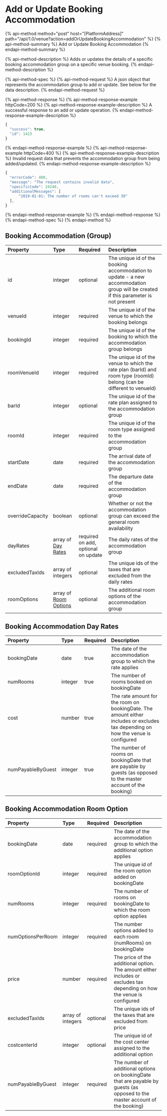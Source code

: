 # Add or Update Booking Accommodation

{% api-method method="post" host="\[PlatformAddress\]" path="/api/1.0/venue?action=addOrUpdateBookingAccommodation" %}
{% api-method-summary %}
Add or Update Booking Accommodation
{% endapi-method-summary %}

{% api-method-description %}
Adds or updates the details of a specific booking accommodation group on a specific venue booking.
{% endapi-method-description %}

{% api-method-spec %}
{% api-method-request %}
A json object that represents the accommodation group to add or update. See below for the data description.
{% endapi-method-request %}

{% api-method-response %}
{% api-method-response-example httpCode=200 %}
{% api-method-response-example-description %}
A successful response to an add or update operation.
{% endapi-method-response-example-description %}
```javascript
{
  "success": true,
  "id": 1423
}
```
{% endapi-method-response-example %}
{% api-method-response-example httpCode=400 %}
{% api-method-response-example-description %}
Invalid request data that prevents the accommodation group from being added/updated.
{% endapi-method-response-example-description %}
```javascript
{
  "errorCode": 400,
  "message": "The request contains invalid data",
  "specificCode": 24248,
  "additionalMessages": [
      "2019-01-01: The number of rooms can't exceed 30"
  ],
}
```
{% endapi-method-response-example %}
{% endapi-method-response %}
{% endapi-method-spec %}
{% endapi-method %}

## Booking Accommodation \(Group\)

| Property | Type | Required | Description |
| :--- | :--- | :--- | :--- |
| id | integer | optional | The unique id of the booking accommodation to update - a new accommodation group will be created if this parameter is not present |
| venueId | integer | required | The unique id of the venue to which the booking belongs |
| bookingId | integer | required | The unique id of the booking to which the accommodation group belongs |
| roomVenueId | integer | required | The unique id of the venue to which the rate plan \(barId\) and room type \(roomId\) belong \(can be different to venueId\) |
| barId | integer | optional | The unique id of the rate plan assigned to the accommodation group |
| roomId | integer | required | The unique id of the room type assigned to the accommodation group |
| startDate | date | required | The arrival date of the accommodation group |
| endDate | date | required | The departure date of the accommodation group |
| overrideCapacity | boolean | optional | Whether or not the accommodation group can exceed the general room availability |
| dayRates | array of [Day Rates](add-or-update-booking-accommodation.md#booking-accommodation-day-rates) | required on add, optional on update | The daily rates of the accommodation group |
| excludedTaxIds | array of integers | optional | The unique ids of the taxes that are excluded from the daily rates |
| roomOptions | array of [Room Options](add-or-update-booking-accommodation.md#booking-accommodation-room-option) | optional | The additional room options of the accommodation group |

## Booking Accommodation Day Rates

| Property | Type | Required | Description |
| :--- | :--- | :--- | :--- |
| bookingDate | date | true | The date of the accommodation group to which the rate applies |
| numRooms | integer | true | The number of rooms booked on bookingDate |
| cost | number | true | The rate amount for the room on bookingDate. The amount either includes or excludes tax depending on how the venue is configured |
| numPayableByGuest | integer | true | The number of rooms on bookingDate that are payable by guests \(as opposed to the master account of the booking\) |

## Booking Accommodation Room Option

| Property | Type | Required | Description |
| :--- | :--- | :--- | :--- |
| bookingDate | date | required | The date of the accommodation group to which the additional option applies |
| roomOptionId | integer | required | The unique id of the room option added on bookingDate |
| numRooms | integer | required | The number of rooms on bookingDate to which the room option applies |
| numOptionsPerRoom | integer | required | The number options added to each room \(numRooms\) on bookingDate |
| price | number | required | The price of the additional option. The amount either includes or excludes tax depending on how the venue is configured |
| excludedTaxIds | array of integers | optional | The unique ids of the taxes that are excluded from price |
| costcenterId | integer | optional | The unique id of the cost center assigned to the additional option |
| numPayableByGuest | integer | required | The number of additional options on bookingDate that are payable by guests \(as opposed to the master account of the booking\) |
